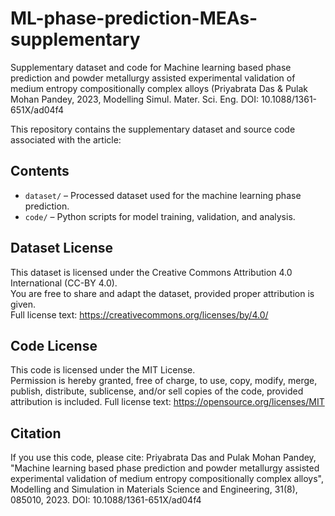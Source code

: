 # ML-phase-prediction-MEAs-supplementary
Supplementary dataset and code for Machine learning based phase prediction and powder metallurgy assisted experimental validation of medium entropy compositionally complex alloys (Priyabrata Das & Pulak Mohan Pandey, 2023, Modelling Simul. Mater. Sci. Eng. DOI: 10.1088/1361-651X/ad04f4

This repository contains the supplementary dataset and source code associated with the article:  


## Contents
- `dataset/` – Processed dataset used for the machine learning phase prediction.
- `code/` – Python scripts for model training, validation, and analysis.

## Dataset License
This dataset is licensed under the Creative Commons Attribution 4.0 International (CC-BY 4.0).  
You are free to share and adapt the dataset, provided proper attribution is given.  
Full license text: https://creativecommons.org/licenses/by/4.0/

## Code License
This code is licensed under the MIT License.  
Permission is hereby granted, free of charge, to use, copy, modify, merge, publish, distribute, sublicense, and/or sell copies of the code, provided attribution is included. 
Full license text: https://opensource.org/licenses/MIT

## Citation
If you use this code, please cite:
Priyabrata Das and Pulak Mohan Pandey, "Machine learning based phase prediction and powder metallurgy assisted experimental validation of medium entropy compositionally complex alloys",  Modelling and Simulation in Materials Science and Engineering, 31(8), 085010, 2023. DOI: 10.1088/1361-651X/ad04f4
